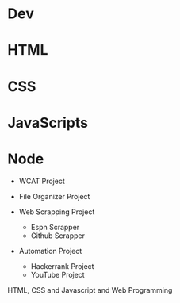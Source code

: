 # Dev

# HTML

# CSS

# JavaScripts

# Node

- WCAT Project
- File Organizer Project
- Web Scrapping Project

  - Espn Scrapper
  - Github Scrapper
- Automation Project

  - Hackerrank Project
  - YouTube Project

HTML, CSS and Javascript and Web Programming
